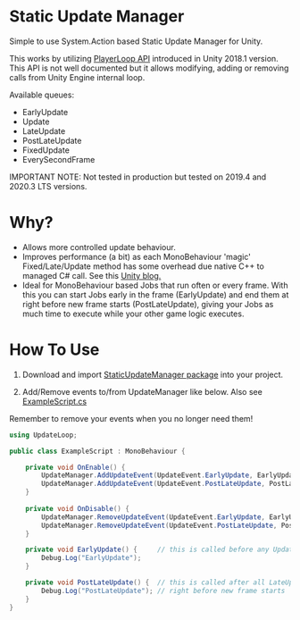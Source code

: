 # Static Update Manager

Simple to use System.Action based Static Update Manager for Unity.

This works by utilizing [PlayerLoop API](https://docs.unity3d.com/ScriptReference/LowLevel.PlayerLoop.html) introduced in Unity 2018.1 version. This API is not well documented but it allows modifying, adding or removing calls from Unity Engine internal loop.

Available queues:

* EarlyUpdate
* Update
* LateUpdate
* PostLateUpdate
* FixedUpdate
* EverySecondFrame

IMPORTANT NOTE: Not tested in production but tested on 2019.4 and 2020.3 LTS versions.

# Why?

  * Allows more controlled update behaviour.
  * Improves performance (a bit) as each MonoBehaviour 'magic' Fixed/Late/Update method has some overhead due native C++ to managed C# call. See this [Unity blog.](https://blog.unity.com/technology/1k-update-calls) 
  * Ideal for MonoBehaviour based Jobs that run often or every frame. With this you can  start Jobs early in the frame (EarlyUpdate) and end them at right before new frame starts (PostLateUpdate), giving your Jobs as much time to execute while your other game logic executes.

# How To Use

1. Download and import [StaticUpdateManager package](https://github.com/anarkila/Static-Update-Manager/releases/download/v1.0/StaticUpdateManager.unitypackage) into your project.

2. Add/Remove events to/from UpdateManager like below. Also see [ExampleScript.cs](https://github.com/anarkila/Static-Update-Manager/blob/main/Assets/Scripts/ExampleScript.cs)

Remember to remove your events when you no longer need them!

```C#
using UpdateLoop;

public class ExampleScript : MonoBehaviour {

    private void OnEnable() {
        UpdateManager.AddUpdateEvent(UpdateEvent.EarlyUpdate, EarlyUpdate);
        UpdateManager.AddUpdateEvent(UpdateEvent.PostLateUpdate, PostLateUpdate);
    }
    
    private void OnDisable() {
        UpdateManager.RemoveUpdateEvent(UpdateEvent.EarlyUpdate, EarlyUpdate);
        UpdateManager.RemoveUpdateEvent(UpdateEvent.PostLateUpdate, PostLateUpdate);
    }

    private void EarlyUpdate() {     // this is called before any Update() method
        Debug.Log("EarlyUpdate");
    }

    private void PostLateUpdate() {  // this is called after all LateUpdate() methods
        Debug.Log("PostLateUpdate"); // right before new frame starts
    }
}
```
